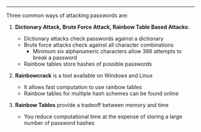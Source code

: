 - - -
Three common ways of attacking passwords are:

1. **Dictionary Attack, Brute Force Attack, Rainbow Table Based Attacks**:
	- Dictionary attacks check passwords against a dictionary
	- Brute force attacks check against all character combinations
		- Minimum six alphanumeric characters allow 366 attempts to break a password
	- Rainbow tables store hashes of possible passwords

2. **Rainbowcrack** is a tool available on Windows and Linux
	- It allows fast computation to use rainbow tables
	- Rainbow tables for multiple hash schemes can be found online

3. **Rainbow Tables** provide a tradeoff between memory and time
	 - You reduce computational time at the expense of storing a large number of password hashes
